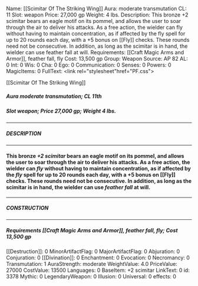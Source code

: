 Name: [[Scimitar Of The Striking Wing]]
Aura: moderate transmutation
CL: 11
Slot: weapon
Price: 27,000 gp
Weight: 4 lbs.
Description: This bronze +2 scimitar bears an eagle motif on its pommel, and allows the user to soar through the air to deliver his attacks. As a free action, the wielder can fly without having to maintain concentration, as if affected by the fly spell for up to 20 rounds each day, with a +5 bonus on [[Fly]] checks. These rounds need not be consecutive. In addition, as long as the scimitar is in hand, the wielder can use feather fall at will.
Requirements: [[Craft Magic Arms and Armor]], feather fall, fly
Cost: 13,500 gp
Group: Weapon
Source: AP 82
AL: 0
Int: 0
Wis: 0
Cha: 0
Ego: 0
Communication: 0
Senses: 0
Powers: 0
MagicItems: 0
FullText: <link rel="stylesheet"href="PF.css"><div class="heading"><p class="alignleft">[[Scimitar Of The Striking Wing]]</p><div style="clear: both;"></div></div><div><h5><b>Aura </b>moderate transmutation; <b>CL </b>11th</h5><h5><b>Slot </b>weapon; <b>Price </b>27,000 gp; <b>Weight </b>4 lbs.</h5></div><hr/><div><h5><b>DESCRIPTION</b></h5></div><hr/><div><h4><p>This bronze <i>+2 scimitar</i> bears an eagle motif on its pommel, and allows the user to soar through the air to deliver his attacks. As a free action, the wielder can <i>fly</i> without having to maintain concentration, as if affected by the <i>fly</i> spell for up to 20 rounds each day, with a +5 bonus on [[Fly]] checks. These rounds need not be consecutive. In addition, as long as the scimitar is in hand, the wielder can use <i>feather fall</i> at will.</p></h4></div><hr/><div><h5><b>CONSTRUCTION</b></h5></div><hr/><div><h5><b>Requirements </b>[[Craft Magic Arms and Armor]], <i>feather fall</i>, <i>fly</i>; <b>Cost </b>13,500 gp</h5></div>
[[Destruction]]: 0
MinorArtifactFlag: 0
MajorArtifactFlag: 0
Abjuration: 0
Conjuration: 0
[[Divination]]: 0
Enchantment: 0
Evocation: 0
Necromancy: 0
Transmutation: 1
AuraStrength: moderate
WeightValue: 4.0
PriceValue: 27000
CostValue: 13500
Languages: 0
BaseItem: +2 scimitar
LinkText: 0
id: 3378
Mythic: 0
LegendaryWeapon: 0
Illusion: 0
Universal: 0
effects: 0

